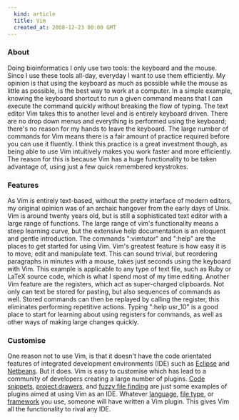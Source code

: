 ```yaml
---
  kind: article
  title: Vim
  created_at: 2008-12-23 00:00 GMT
---
```

### About

Doing bioinformatics I only use two tools: the keyboard and the mouse. Since I use these tools all-day, everyday I want to use them efficiently. My opinion is that using the keyboard as much as possible while the mouse as little as possible, is the best way to work at a computer. In a simple example, knowing the keyboard shortcut to run a given command means that I can execute the command quickly without breaking the flow of typing.  The text editor Vim takes this to another level and is entirely keyboard driven. There are no drop down menus and everything is performed using the keyboard; there's no reason for my hands to leave the keyboard. The large number of commands for Vim means there is a fair amount of practice required before you can use it fluently. I think this practice is a great investment though, as being able to use Vim intuitively makes you work faster and more efficiently. The reason for this is because Vim has a huge functionality to be taken advantage of, using just a few quick remembered keystrokes.

### Features

As Vim is entirely text-based, without the pretty interface of modern editors, my original opinion was of an archaic hangover from the early days of Unix. Vim is around twenty years old, but is still a sophisticated text editor with a large range of functions. The large range of vim's functionality means a steep learning curve, but the extensive help documentation is an eloquent and gentle introduction. The commands ":vimtutor" and ":help" are the places to get started for using Vim. Vim's greatest feature is how easy it is to move, edit and manipulate text. This can sound trivial, but reordering paragraphs in minutes with a mouse, takes just seconds using the keyboard with Vim. This example is applicable to any type of text file, such as Ruby or LaTeX source code, which is what I spend most of my time editing. Another Vim feature are the registers, which act as super-charged clipboards. Not only can text be stored for pasting, but also sequences of commands as well. Stored commands can then be replayed by calling the register, this eliminates performing repetitive actions. Typing ":help usr_10" is a good place to start for learning about using registers for commands, as well as other ways of making large changes quickly.

### Customise

One reason not to use Vim, is that it doesn't have the code orientated features of integrated development environments (IDE) such as [Eclipse][eclipse] and [Netbeans][netbeans]. But it does. Vim is easy to customise which has lead to a community of developers creating a large number of plugins. [Code snippets][snippets], [project drawers][nerd], and [fuzzy file finding][fuzzy] are just some examples of plugins aimed at using Vim as an IDE. Whatever [language][latex], [file type][html], or [framework][rails] you use, someone will have written a Vim plugin. This gives Vim all the functionality to rival any IDE.

[eclipse]: http://www.eclipse.org/
[netbeans]: http://www.netbeans.org/
[snippets]: http://www.vim.org/scripts/script.php?script_id=1318
[nerd]: http://www.vim.org/scripts/script.php?script_id=1658
[fuzzy]: http://www.vim.org/scripts/script.php?script_id=1984
[latex]: http://vim-latex.sourceforge.net/
[html]: http://www.infynity.spodzone.com/vim/HTML/
[rails]: http://www.vim.org/scripts/script.php?script_id=1567
